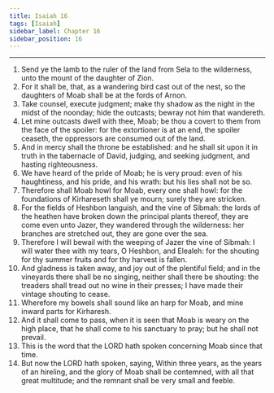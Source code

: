 ```yaml
---
title: Isaiah 16
tags: [Isaiah]
sidebar_label: Chapter 16
sidebar_position: 16
---
```


---
1. Send ye the lamb to the ruler of the land from Sela to the wilderness, unto the mount of the daughter of Zion.
2. For it shall be, that, as a wandering bird cast out of the nest, so the daughters of Moab shall be at the fords of Arnon.
3. Take counsel, execute judgment; make thy shadow as the night in the midst of the noonday; hide the outcasts; bewray not him that wandereth.
4. Let mine outcasts dwell with thee, Moab; be thou a covert to them from the face of the spoiler: for the extortioner is at an end, the spoiler ceaseth, the oppressors are consumed out of the land.
5. And in mercy shall the throne be established: and he shall sit upon it in truth in the tabernacle of David, judging, and seeking judgment, and hasting righteousness.
6. We have heard of the pride of Moab; he is very proud: even of his haughtiness, and his pride, and his wrath: but his lies shall not be so.
7. Therefore shall Moab howl for Moab, every one shall howl: for the foundations of Kirhareseth shall ye mourn; surely they are stricken.
8. For the fields of Heshbon languish, and the vine of Sibmah: the lords of the heathen have broken down the principal plants thereof, they are come even unto Jazer, they wandered through the wilderness: her branches are stretched out, they are gone over the sea.
9. Therefore I will bewail with the weeping of Jazer the vine of Sibmah: I will water thee with my tears, O Heshbon, and Elealeh: for the shouting for thy summer fruits and for thy harvest is fallen.
10. And gladness is taken away, and joy out of the plentiful field; and in the vineyards there shall be no singing, neither shall there be shouting: the treaders shall tread out no wine in their presses; I have made their vintage shouting to cease.
11. Wherefore my bowels shall sound like an harp for Moab, and mine inward parts for Kirharesh.
12. And it shall come to pass, when it is seen that Moab is weary on the high place, that he shall come to his sanctuary to pray; but he shall not prevail.
13. This is the word that the LORD hath spoken concerning Moab since that time.
14. But now the LORD hath spoken, saying, Within three years, as the years of an hireling, and the glory of Moab shall be contemned, with all that great multitude; and the remnant shall be very small and feeble.
